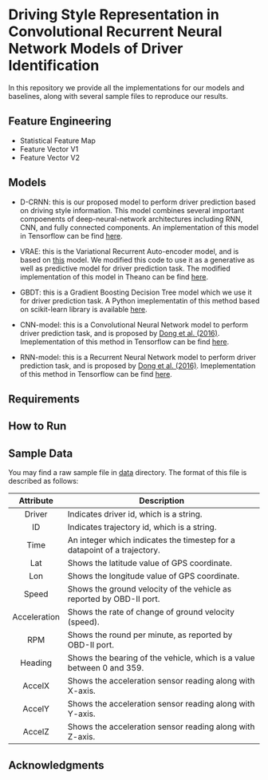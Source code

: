 # Driving Style Representation in Convolutional Recurrent Neural Network Models of Driver Identification

In this repository we provide all the implementations for our models and baselines, along with several sample files to reproduce our results.

## Feature Engineering 
* Statistical Feature Map
* Feature Vector V1
* Feature Vector V2

## Models
* D-CRNN: this is our proposed model to perform driver prediction based on driving style information. This model combines several important compoenents of deep-neural-network architectures including RNN, CNN, and fully connected components. An implementation of this model in Tensorflow can be find [here](#). 

* VRAE: this is the Variational Recurrent Auto-encoder model, and is based on [this](https://github.com/y0ast/Variational-Recurrent-Autoencoder) model. We modified this code to use it as a generative as well as predictive model for driver prediction task. The modified implementation of this model in Theano can be find [here](#). 

* GBDT: this is a Gradient Boosting Decision Tree model which we use it for driver prediction task. A Python imeplementatin of this method based on scikit-learn library is available [here](#). 

* CNN-model: this is a Convolutional Neural Network model to perform driver prediction task, and is proposed by [Dong et al. (2016)](https://arxiv.org/abs/1607.03611). Imeplementation of this method in Tensorflow can be find [here](#). 

* RNN-model: this is a Recurrent Neural Network model to perform driver prediction task, and is proposed by [Dong et al. (2016)](https://arxiv.org/abs/1607.03611). Imeplementation of this method in Tensorflow can be find [here](#). 

## Requirements


## How to Run


## Sample Data
You may find a raw sample file in [data](https://github.com/sobhan-moosavi/DCRNN/tree/master/data) directory. The format of this file is described as follows: 

| Attribute | Description |
|:---------:|-------------|
|Driver| Indicates driver id, which is a string. |
|ID| Indicates trajectory id, which is a string. |
|Time| An integer which indicates the timestep for a datapoint of a trajectory. |
|Lat| Shows the latitude value of GPS coordinate. |
|Lon| Shows the longitude value of GPS coordinate. |
|Speed| Shows the ground velocity of the vehicle as reported by OBD-II port. |
|Acceleration| Shows the rate of change of ground velocity (speed). |
|RPM| Shows the round per minute, as reported by OBD-II port. |
|Heading| Shows the bearing of the vehicle, which is a value between 0 and 359. |
|AccelX| Shows the acceleration sensor reading along with X-axis. |
|AccelY| Shows the acceleration sensor reading along with Y-axis. |
|AccelZ| Shows the acceleration sensor reading along with Z-axis. |

## Acknowledgments 
